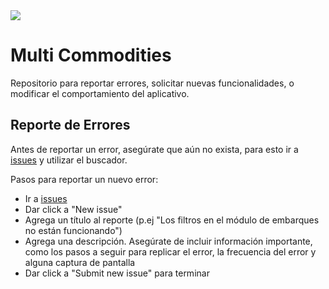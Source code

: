 
<img src="https://dev-multicommodities-frontend.vercel.app/logo.png" />

# Multi Commodities
Repositorio para reportar errores, solicitar nuevas funcionalidades, o modificar
el comportamiento del aplicativo.

## Reporte de Errores
Antes de reportar un error, asegúrate que aún no exista, para esto ir a [issues](https://github.com/EduenSarceno/mc-issues/issues)
y utilizar el buscador.

Pasos para reportar un nuevo error:

  - Ir a [issues](https://github.com/EduenSarceno/mc-issues/issues)
  - Dar click a "New issue"
  - Agrega un título al reporte (p.ej "Los filtros en el módulo de embarques no están funcionando")
  - Agrega una descripción. Asegúrate de incluir información importante, como los
  pasos a seguir para replicar el error, la frecuencia del error y alguna captura de pantalla
  - Dar click a "Submit new issue" para terminar

